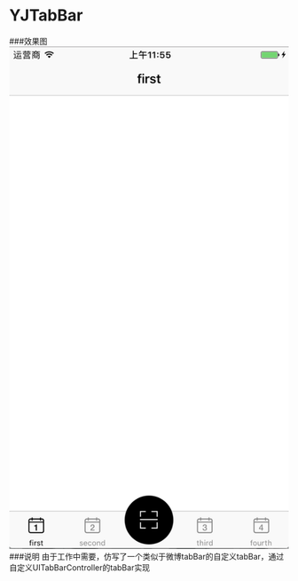 # YJTabBar
###效果图
![](https://github.com/yuejieee/YJTabBar/blob/master/YJTabBar/%E6%95%88%E6%9E%9C%E5%9B%BE.png)
###说明
由于工作中需要，仿写了一个类似于微博tabBar的自定义tabBar，通过自定义UITabBarController的tabBar实现
